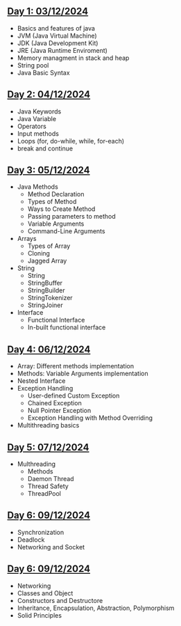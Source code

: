 ## [Day 1: 03/12/2024](https://github.com/wishtree-hshah/Java_Training/tree/main/Day1)

- Basics and features of java
- JVM (Java Virtual Machine)
- JDK (Java Development Kit)
- JRE (Java Runtime Enviroment)
- Memory managment in stack and heap
- String pool
- Java Basic Syntax

## [Day 2: 04/12/2024](https://github.com/wishtree-hshah/Java_Training/tree/main/Day2)
- Java Keywords
- Java Variable
- Operators
- Input methods
- Loops (for, do-while, while, for-each)
- break and continue

## [Day 3: 05/12/2024](https://github.com/wishtree-hshah/Java_Training/tree/main/Day3)
- Java Methods
  - Method Declaration
  - Types of Method
  - Ways to Create Method
  - Passing parameters to method
  - Variable Arguments
  - Command-Line Arguments
- Arrays
  - Types of Array
  - Cloning
  - Jagged Array
- String
  - String
  - StringBuffer
  - StringBuilder
  - StringTokenizer
  - StringJoiner
- Interface
  - Functional Interface
  - In-built functional interface

## [Day 4: 06/12/2024](https://github.com/wishtree-hshah/Java_Training/tree/main/Day4)
- Array: Different methods implementation
- Methods: Variable Arguments implementation
- Nested Interface
- Exception Handling
  - User-defined Custom Exception
  - Chained Exception
  - Null Pointer Exception
  - Exception Handling with Method Overriding
- Multithreading basics

## [Day 5: 07/12/2024](https://github.com/wishtree-hshah/Java_Training/tree/main/Day5)
- Multhreading
  - Methods
  - Daemon Thread
  - Thread Safety
  - ThreadPool

## [Day 6: 09/12/2024](https://github.com/wishtree-hshah/Java_Training/tree/main/Day6)
- Synchronization
- Deadlock
- Networking and Socket

## [Day 6: 09/12/2024](https://github.com/wishtree-hshah/Java_Training/tree/main/Day7)
- Networking
- Classes and Object
- Constructors and Destructore
- Inheritance, Encapsulation, Abstraction, Polymorphism
- Solid Principles